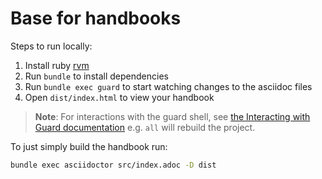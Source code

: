 # Base for handbooks

Steps to run locally:

1. Install ruby [rvm](https://rvm.io/)
1. Run `bundle` to install dependencies
1. Run `bundle exec guard` to start watching changes to the asciidoc files
1. Open `dist/index.html` to view your handbook

> **Note**: For interactions with the guard shell, see [the Interacting with Guard documentation](https://github.com/guard/guard/wiki/Interacting-with-Guard) e.g. `all` will rebuild the project.

To just simply build the handbook run:

```sh
bundle exec asciidoctor src/index.adoc -D dist
```
